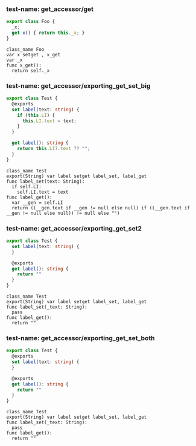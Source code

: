 
### test-name: get_accessor/get

```typescript
export class Foo {
  _x;
  get x() { return this._x; }
}
```
```gdscript
class_name Foo
var x setget , x_get
var _x
func x_get():
  return self._x
```


### test-name: get_accessor/exporting_get_set_big

```typescript
export class Test {
  @exports
  set label(text: string) {
    if (this.LI) {
      this.LI.text = text;
    }
  }

  get label(): string {
    return this.LI?.text ?? "";
  }
}
```
```gdscript
class_name Test
export(String) var label setget label_set, label_get
func label_set(text: String):
  if self.LI:
    self.LI.text = text
func label_get():
  var __gen = self.LI
  return ((__gen.text if __gen != null else null) if ((__gen.text if __gen != null else null)) != null else "")
```


### test-name: get_accessor/exporting_get_set2

```typescript
export class Test {
  set label(text: string) {
  }

  @exports
  get label(): string {
    return ""
  }
}
```
```gdscript
class_name Test
export(String) var label setget label_set, label_get
func label_set(_text: String):
  pass
func label_get():
  return ""
```


### test-name: get_accessor/exporting_get_set_both

```typescript
export class Test {
  @exports
  set label(text: string) {
  }

  @exports
  get label(): string {
    return ""
  }
}
```
```gdscript
class_name Test
export(String) var label setget label_set, label_get
func label_set(_text: String):
  pass
func label_get():
  return ""
```


